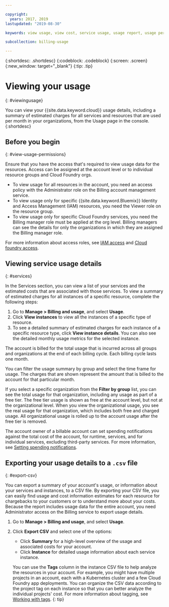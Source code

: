 ```yaml
---

copyright:
  years: 2017, 2019
lastupdated: "2019-08-30"

keywords: view usage, view cost, service usage, usage report, usage permissions, usage details

subcollection: billing-usage

---
```


{:shortdesc: .shortdesc}
{:codeblock: .codeblock}
{:screen: .screen}
{:new_window: target="_blank"}
{:tip: .tip}


# Viewing your usage
{: #viewingusage}

You can view your {{site.data.keyword.cloud}} usage details, including a summary of estimated charges for all services and resources that are used per month in your organizations, from the Usage page in the console.
{:shortdesc}

## Before you begin
{: #view-usage-permissions}

Ensure that you have the access that's required to view usage data for the resources. Access can be assigned at the account level or to individual resource groups and Cloud Foundry orgs.
* To view usage for all resources in the account, you need an access policy with the Administrator role on the Billing account management service. 
* To view usage only for specific {{site.data.keyword.Bluemix}} Identity and Access Management (IAM) resources, you need the Viewer role on the resource group.
* To view usage only for specific Cloud Foundry services, you need the Billing manager role must be applied at the org level. Billing managers can see the details for only the organizations in which they are assigned the Billing manager role.

For more information about access roles, see [IAM access](/docs/iam?topic=iam-userroles) and [Cloud foundry access](/docs/iam?topic=iam-cfaccess).

## Viewing service usage details
{: #services}

In the Services section, you can view a list of your services and the estimated costs that are associated with those services. To view a summary of estimated charges for all instances of a specific resource, complete the following steps:

1. Go to **Manage > Billing and usage**, and select **Usage**.
2. Click **View instances** to view all the instances of a specific type of resource.  
3. To see a detailed summary of estimated charges for each instance of a specific resource type, click **View instance details**. You can also see the detailed monthly usage metrics for the selected instance.

The account is billed for the total usage that is incurred across all groups and organizations at the end of each billing cycle. Each billing cycle lasts one month.

You can filter the usage summary by group and select the time frame for usage. The charges that are shown represent the amount that is billed to the account for that particular month.

If you select a specific organization from the **Filter by group** list, you can see the total usage for that organization, including any usage as part of a free tier. The free tier usage is shown as free at the account level, but not at the organizational level. When you view the organizational usage, you see the real usage for that organization, which includes both free and charged usage. All organizational usage is rolled up to the account usage after the free tier is removed.

The account owner of a billable account can set spending notifications against the total cost of the account, for runtime, services, and for individual services, excluding third-party services. For more information, see [Setting spending notifications](/docs/billing-usage?topic=billing-usage-spending).

## Exporting your usage details to a `.csv` file
{: #export-csv}

You can export a summary of your account's usage, or information about your services and instances, to a CSV file. By exporting your CSV file, you can easily find usage and cost information estimates for each resource for chargebacks to your customers or to understand more about your costs. Because the report includes usage data for the entire account, you need Administrator access on the Billing service to export usage details.

1. Go to **Manage > Billing and usage**, and select **Usage**.
1. Click **Export CSV** and select one of the options:
   - Click **Summary** for a high-level overview of the usage and associated costs for your account.
   - Click **Instance** for detailed usage information about each service instance.

   You can use the **Tags** column in the instance CSV file to help analyze the resources in your account. For example, you might have multiple projects in an account, each with a Kubernetes cluster and a few Cloud Foundry app deployments. You can organize the CSV data according to the project tag on each instance so that you can better analyze the individual projects' cost. For more information about tagging, see [Working with tags](/docs/resources?topic=resources-tag).
   {: tip}
